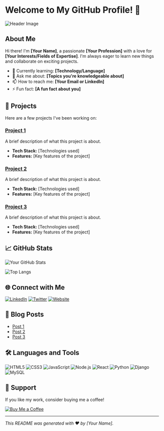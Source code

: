 # Welcome to My GitHub Profile! 👋

![Header Image](https://example.com/your-header-image.png)

## About Me

Hi there! I'm **[Your Name]**, a passionate **[Your Profession]** with a love for **[Your Interests/Fields of Expertise]**. I'm always eager to learn new things and collaborate on exciting projects.

- 🌱 Currently learning: **[Technology/Language]**
- 💬 Ask me about: **[Topics you're knowledgeable about]**
- 📫 How to reach me: **[Your Email or LinkedIn]**
- ⚡ Fun fact: **[A fun fact about you]**

## 🚀 Projects

Here are a few projects I've been working on:

### [Project 1](https://github.com/yourusername/project1)
A brief description of what this project is about.

- **Tech Stack:** [Technologies used]
- **Features:** [Key features of the project]

### [Project 2](https://github.com/yourusername/project2)
A brief description of what this project is about.

- **Tech Stack:** [Technologies used]
- **Features:** [Key features of the project]

### [Project 3](https://github.com/yourusername/project3)
A brief description of what this project is about.

- **Tech Stack:** [Technologies used]
- **Features:** [Key features of the project]

## 📈 GitHub Stats

![Your GitHub Stats](https://github-readme-stats.vercel.app/api?username=yourusername&show_icons=true&theme=radical)

![Top Langs](https://github-readme-stats.vercel.app/api/top-langs/?username=yourusername&layout=compact&theme=radical)

## 🌐 Connect with Me

[![LinkedIn](https://img.shields.io/badge/LinkedIn-0077B5?style=for-the-badge&logo=linkedin&logoColor=white)](https://linkedin.com/in/yourprofile)
[![Twitter](https://img.shields.io/badge/Twitter-1DA1F2?style=for-the-badge&logo=twitter&logoColor=white)](https://twitter.com/yourprofile)
[![Website](https://img.shields.io/badge/Website-000000?style=for-the-badge&logo=github&logoColor=white)](https://yourwebsite.com)

## 📜 Blog Posts

<!-- BLOG-POST-LIST:START -->
- [Post 1](https://yourblog.com/post1)
- [Post 2](https://yourblog.com/post2)
- [Post 3](https://yourblog.com/post3)
<!-- BLOG-POST-LIST:END -->

## 🛠️ Languages and Tools

![HTML5](https://img.shields.io/badge/html5-%23E34F26.svg?style=for-the-badge&logo=html5&logoColor=white)
![CSS3](https://img.shields.io/badge/css3-%231572B6.svg?style=for-the-badge&logo=css3&logoColor=white)
![JavaScript](https://img.shields.io/badge/javascript-%23F7DF1E.svg?style=for-the-badge&logo=javascript&logoColor=black)
![Node.js](https://img.shields.io/badge/node.js-%23339933.svg?style=for-the-badge&logo=nodedotjs&logoColor=white)
![React](https://img.shields.io/badge/react-%2320232a.svg?style=for-the-badge&logo=react&logoColor=%2361DAFB)
![Python](https://img.shields.io/badge/python-%233776AB.svg?style=for-the-badge&logo=python&logoColor=white)
![Django](https://img.shields.io/badge/django-%23092E20.svg?style=for-the-badge&logo=django&logoColor=white)
![MySQL](https://img.shields.io/badge/mysql-%2300f.svg?style=for-the-badge&logo=mysql&logoColor=white)

## 🤝 Support

If you like my work, consider buying me a coffee!

[![Buy Me a Coffee](https://img.shields.io/badge/Buy%20Me%20A%20Coffee-F7DF1E?style=for-the-badge&logo=buy-me-a-coffee&logoColor=black)](https://www.buymeacoffee.com/yourusername)

---

*This README was generated with ❤️ by [Your Name].*
